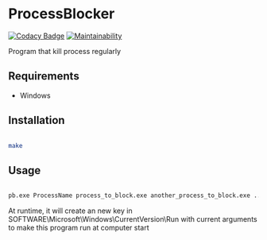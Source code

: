 # ProcessBlocker

[![Codacy Badge](https://api.codacy.com/project/badge/Grade/4972adff99e44f5bb420b930ca4addf3)](https://www.codacy.com/manual/Harkame/ProcessBlocker?utm_source=github.com&amp;utm_medium=referral&amp;utm_content=Harkame/ProcessBlocker&amp;utm_campaign=Badge_Grade)
[![Maintainability](https://api.codeclimate.com/v1/badges/13406b611a5651f66fa5/maintainability)](https://codeclimate.com/github/Harkame/ProcessBlocker/maintainability)

Program that kill process regularly

## Requirements

-   Windows

## Installation

``` bash

make

```

## Usage

``` bash

pb.exe ProcessName process_to_block.exe another_process_to_block.exe ...

```

At runtime, it will create an new key in SOFTWARE\\Microsoft\\Windows\\CurrentVersion\\Run with current arguments to make this program run at computer start
